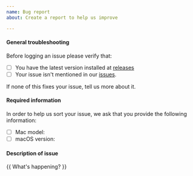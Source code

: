 ```yaml
---
name: Bug report
about: Create a report to help us improve

---
```


#### General troubleshooting

Before logging an issue please verify that:

- [ ] You have the latest version installed at [releases](https://github.com/pedrommcarrasco/Brooklyn/releases)
- [ ] Your issue isn't mentioned in our [issues](https://github.com/pedrommcarrasco/Brooklyn/issues).

If none of this fixes your issue, tell us more about it.

#### Required information

In order to help us sort your issue, we ask that you provide the following information:

- [ ] Mac model:
- [ ] macOS version:

#### Description of issue

{{ What's happening? }}
